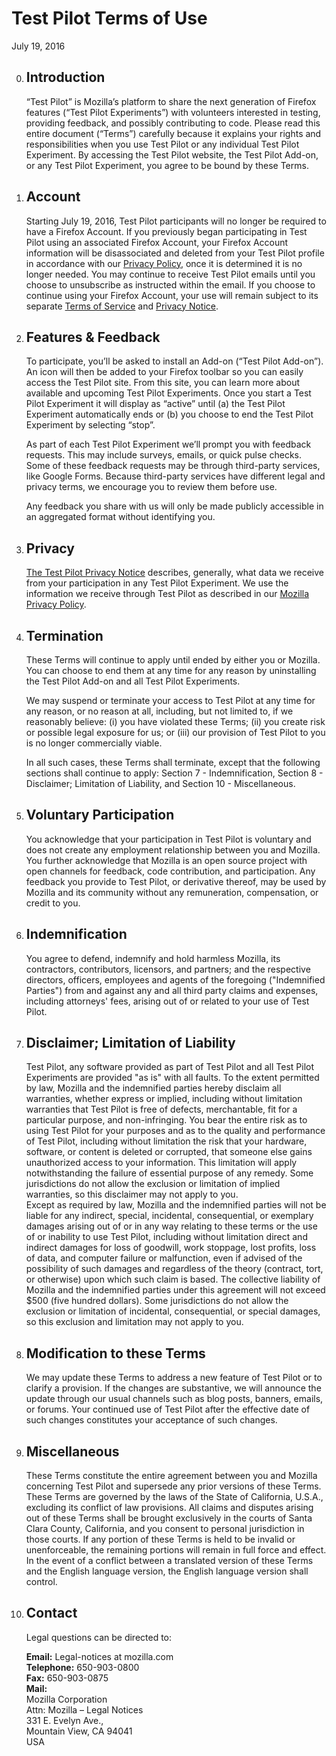 # Test Pilot Terms of Use
July 19, 2016

0. ## Introduction
    “Test Pilot” is Mozilla’s platform to share the next generation of Firefox features (“Test Pilot Experiments”) with volunteers interested in testing, providing feedback, and possibly contributing to code. Please read this entire document (“Terms”) carefully because it explains your rights and responsibilities when you use Test Pilot or any individual Test Pilot Experiment. By accessing the Test Pilot website, the Test Pilot Add-on, or any Test Pilot Experiment, you agree to be bound by these Terms.

0. ## Account
    Starting July 19, 2016, Test Pilot participants will no longer be required to have a Firefox Account. If you previously began participating in Test Pilot using an associated Firefox Account, your Firefox Account information will be disassociated and deleted from your Test Pilot profile in accordance with our [Privacy Policy](https://www.mozilla.org/en-US/privacy/), once it is determined it is no longer needed. You may continue to receive Test Pilot emails until you choose to unsubscribe as instructed within the email. If you choose to continue using your Firefox Account, your use will remain subject to its separate [Terms of Service](https://www.mozilla.org/about/legal/terms/services) and [Privacy Notice](https://www.mozilla.org/privacy/firefox-cloud).

0. ## Features & Feedback
    To participate, you’ll be asked to install an Add-on (“Test Pilot Add-on”). An icon will then be added to your Firefox toolbar so you can easily access the Test Pilot site. From this site, you can learn more about available and upcoming Test Pilot Experiments. Once you start a Test Pilot Experiment it will display as “active” until (a) the Test Pilot Experiment automatically ends or (b) you choose to end the Test Pilot Experiment by selecting “stop”.

    As part of each Test Pilot Experiment we’ll prompt you with feedback requests. This may include surveys, emails, or quick pulse checks. Some of these feedback requests may be through third-party services, like Google Forms. Because third-party services have different legal and privacy terms, we encourage you to review them before use.

    Any feedback you share with us will only be made publicly accessible in an aggregated format without identifying you.

0. ## Privacy
    [The Test Pilot Privacy Notice](/privacy) describes, generally, what data we receive from your participation in any Test Pilot Experiment. We use the information we receive through Test Pilot as described in our [Mozilla Privacy Policy](https://www.mozilla.org/privacy/).

0. ## Termination
    These Terms will continue to apply until ended by either you or Mozilla. You can choose to end them at any time for any reason by uninstalling the Test Pilot Add-on and all Test Pilot Experiments.

    We may suspend or terminate your access to Test Pilot at any time for any reason, or no reason at all, including, but not limited to, if we reasonably believe: (i) you have violated these Terms; (ii) you create risk or possible legal exposure for us; or (iii) our provision of Test Pilot to you is no longer commercially viable.

    In all such cases, these Terms shall terminate, except that the following sections shall continue to apply: Section 7 - Indemnification, Section 8 - Disclaimer; Limitation of Liability, and Section 10 - Miscellaneous.

0. ## Voluntary Participation
    You acknowledge that your participation in Test Pilot is voluntary and does not create any employment relationship between you and Mozilla. You further acknowledge that Mozilla is an open source project with open channels for feedback, code contribution, and participation. Any feedback you provide to Test Pilot, or derivative thereof, may be used by Mozilla and its community without any remuneration, compensation, or credit to you.

0. ## Indemnification
    You agree to defend, indemnify and hold harmless Mozilla, its contractors, contributors, licensors, and partners; and the respective directors, officers, employees and agents of the foregoing ("Indemnified Parties") from and against any and all third party claims and expenses, including attorneys' fees, arising out of or related to your use of Test Pilot.

0. ## Disclaimer; Limitation of Liability
    <div class="legal">Test Pilot, any software provided as part of Test Pilot and all Test Pilot Experiments are provided "as is" with all faults. To the extent permitted by law, Mozilla and the indemnified parties hereby disclaim all warranties, whether express or implied, including without limitation warranties that Test Pilot is free of defects, merchantable, fit for a particular purpose, and non-infringing. You bear the entire risk as to using Test Pilot for your purposes and as to the quality and performance of Test Pilot, including without limitation the risk that your hardware, software, or content is deleted or corrupted, that someone else gains unauthorized access to your information. This limitation will apply notwithstanding the failure of essential purpose of any remedy. Some jurisdictions do not allow the exclusion or limitation of implied warranties, so this disclaimer may not apply to you.</div>

    <div class="legal">Except as required by law, Mozilla and the indemnified parties will not be liable for any indirect, special, incidental, consequential, or exemplary damages arising out of or in any way relating to these terms or the use of or inability to use Test Pilot, including without limitation direct and indirect damages for loss of goodwill, work stoppage, lost profits, loss of data, and computer failure or malfunction, even if advised of the possibility of such damages and regardless of the theory (contract, tort, or otherwise) upon which such claim is based. The collective liability of Mozilla and the indemnified parties under this agreement will not exceed $500 (five hundred dollars). Some jurisdictions do not allow the exclusion or limitation of incidental, consequential, or special damages, so this exclusion and limitation may not apply to you.</div>

0. ## Modification to these Terms
    We may update these Terms to address a new feature of Test Pilot or to clarify a provision. If the changes are substantive, we will announce the update through our usual channels such as blog posts, banners, emails, or forums. Your continued use of Test Pilot after the effective date of such changes constitutes your acceptance of such changes.

0. ## Miscellaneous
    These Terms constitute the entire agreement between you and Mozilla concerning Test Pilot and supersede any prior versions of these Terms. These Terms are governed by the laws of the State of California, U.S.A., excluding its conflict of law provisions. All claims and disputes arising out of these Terms shall be brought exclusively in the courts of Santa Clara County, California, and you consent to personal jurisdiction in those courts. If any portion of these Terms is held to be invalid or unenforceable, the remaining portions will remain in full force and effect. In the event of a conflict between a translated version of these Terms and the English language version, the English language version shall control.

0. ## Contact
    Legal questions can be directed to:

    **Email:** Legal-notices at mozilla.com  
    **Telephone:** 650-903-0800  
    **Fax:** 650-903-0875  
    **Mail:**  
    Mozilla Corporation  
    Attn: Mozilla – Legal Notices  
    331 E. Evelyn Ave.,  
    Mountain View, CA 94041  
    USA  
